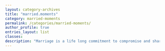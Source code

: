 ```yaml
---
layout: category-archives
title: "married.moments"
category: married-moments
permalink: /categories/married-moments/
author_profile: true
entries_layout: list
classes:
description: "Marriage is a life long commitment to compromise and shared sacrifice -- a complicated and ever evolving dance.  Like two people riding on a motorcyle, holding each other, trusting each other, leaning in and out together - not in opposition, and enjoying the ride - sometimes fast, sometimes curvy - absorbing the sun and weathering the rain.  The moments are not always easy but they are always ours."
---
```

